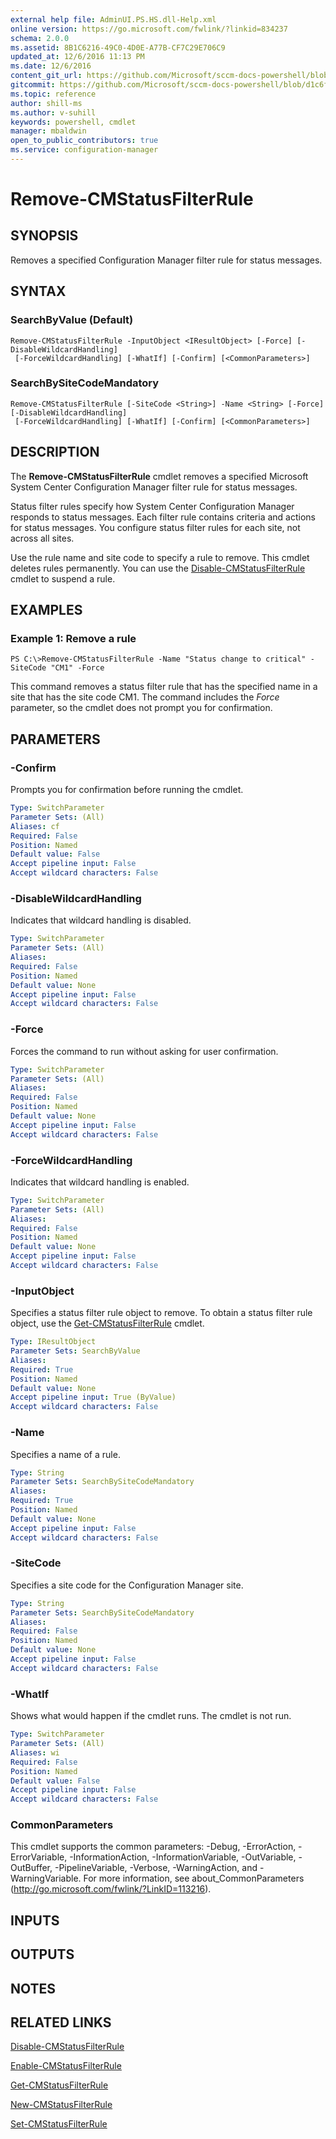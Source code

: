 ```yaml
---
external help file: AdminUI.PS.HS.dll-Help.xml
online version: https://go.microsoft.com/fwlink/?linkid=834237
schema: 2.0.0
ms.assetid: 8B1C6216-49C0-4D0E-A77B-CF7C29E706C9
updated_at: 12/6/2016 11:13 PM
ms.date: 12/6/2016
content_git_url: https://github.com/Microsoft/sccm-docs-powershell/blob/live/sccm-cmdlets/ConfigurationManager/vlatest/Remove-CMStatusFilterRule.md
gitcommit: https://github.com/Microsoft/sccm-docs-powershell/blob/d1c6f0eeb340f832b2254d78bbd1bc9245dc24fc/sccm-cmdlets/ConfigurationManager/vlatest/Remove-CMStatusFilterRule.md
ms.topic: reference
author: shill-ms
ms.author: v-suhill
keywords: powershell, cmdlet
manager: mbaldwin
open_to_public_contributors: true
ms.service: configuration-manager
---
```


# Remove-CMStatusFilterRule

## SYNOPSIS
Removes a specified Configuration Manager filter rule for status messages.

## SYNTAX

### SearchByValue (Default)
```
Remove-CMStatusFilterRule -InputObject <IResultObject> [-Force] [-DisableWildcardHandling]
 [-ForceWildcardHandling] [-WhatIf] [-Confirm] [<CommonParameters>]
```

### SearchBySiteCodeMandatory
```
Remove-CMStatusFilterRule [-SiteCode <String>] -Name <String> [-Force] [-DisableWildcardHandling]
 [-ForceWildcardHandling] [-WhatIf] [-Confirm] [<CommonParameters>]
```

## DESCRIPTION
The **Remove-CMStatusFilterRule** cmdlet removes a specified Microsoft System Center Configuration Manager filter rule for status messages.

Status filter rules specify how System Center Configuration Manager responds to status messages.
Each filter rule contains criteria and actions for status messages.
You configure status filter rules for each site, not across all sites.

Use the rule name and site code to specify a rule to remove.
This cmdlet deletes rules permanently.
You can use the [Disable-CMStatusFilterRule](./Disable-CMStatusFilterRule.md) cmdlet to suspend a rule.

## EXAMPLES

### Example 1: Remove a rule
```
PS C:\>Remove-CMStatusFilterRule -Name "Status change to critical" -SiteCode "CM1" -Force
```

This command removes a status filter rule that has the specified name in a site that has the site code CM1.
The command includes the *Force* parameter, so the cmdlet does not prompt you for confirmation.

## PARAMETERS

### -Confirm
Prompts you for confirmation before running the cmdlet.

```yaml
Type: SwitchParameter
Parameter Sets: (All)
Aliases: cf
Required: False
Position: Named
Default value: False
Accept pipeline input: False
Accept wildcard characters: False
```

### -DisableWildcardHandling
Indicates that wildcard handling is disabled.

```yaml
Type: SwitchParameter
Parameter Sets: (All)
Aliases: 
Required: False
Position: Named
Default value: None
Accept pipeline input: False
Accept wildcard characters: False
```

### -Force
Forces the command to run without asking for user confirmation.

```yaml
Type: SwitchParameter
Parameter Sets: (All)
Aliases: 
Required: False
Position: Named
Default value: None
Accept pipeline input: False
Accept wildcard characters: False
```

### -ForceWildcardHandling
Indicates that wildcard handling is enabled.

```yaml
Type: SwitchParameter
Parameter Sets: (All)
Aliases: 
Required: False
Position: Named
Default value: None
Accept pipeline input: False
Accept wildcard characters: False
```

### -InputObject
Specifies a status filter rule object to remove.
To obtain a status filter rule object, use the [Get-CMStatusFilterRule](./Get-CMStatusFilterRule.md) cmdlet.

```yaml
Type: IResultObject
Parameter Sets: SearchByValue
Aliases: 
Required: True
Position: Named
Default value: None
Accept pipeline input: True (ByValue)
Accept wildcard characters: False
```

### -Name
Specifies a name of a rule.

```yaml
Type: String
Parameter Sets: SearchBySiteCodeMandatory
Aliases: 
Required: True
Position: Named
Default value: None
Accept pipeline input: False
Accept wildcard characters: False
```

### -SiteCode
Specifies a site code for the Configuration Manager site.

```yaml
Type: String
Parameter Sets: SearchBySiteCodeMandatory
Aliases: 
Required: False
Position: Named
Default value: None
Accept pipeline input: False
Accept wildcard characters: False
```

### -WhatIf
Shows what would happen if the cmdlet runs.
The cmdlet is not run.

```yaml
Type: SwitchParameter
Parameter Sets: (All)
Aliases: wi
Required: False
Position: Named
Default value: False
Accept pipeline input: False
Accept wildcard characters: False
```

### CommonParameters
This cmdlet supports the common parameters: -Debug, -ErrorAction, -ErrorVariable, -InformationAction, -InformationVariable, -OutVariable, -OutBuffer, -PipelineVariable, -Verbose, -WarningAction, and -WarningVariable. For more information, see about_CommonParameters (http://go.microsoft.com/fwlink/?LinkID=113216).

## INPUTS

## OUTPUTS

## NOTES

## RELATED LINKS

[Disable-CMStatusFilterRule](xref:ConfigurationManager/vlatest/Disable-CMStatusFilterRule.md)

[Enable-CMStatusFilterRule](xref:ConfigurationManager/vlatest/Enable-CMStatusFilterRule.md)

[Get-CMStatusFilterRule](xref:ConfigurationManager/vlatest/Get-CMStatusFilterRule.md)

[New-CMStatusFilterRule](xref:ConfigurationManager/vlatest/New-CMStatusFilterRule.md)

[Set-CMStatusFilterRule](xref:ConfigurationManager/vlatest/Set-CMStatusFilterRule.md)


